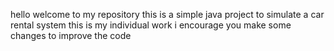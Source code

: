 hello welcome to my repository
this is a simple java project 
to simulate a car rental system
this is my individual work i encourage you make some changes to improve the  code
